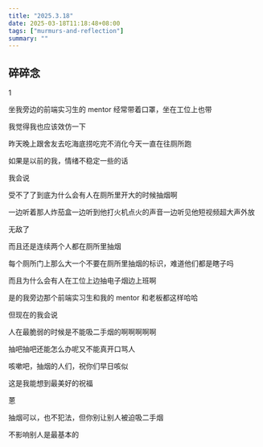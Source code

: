 ```yaml
---
title: "2025.3.18"
date: 2025-03-18T11:18:48+08:00
tags: ["murmurs-and-reflection"]
summary: ""
---
```

## 碎碎念
1

坐我旁边的前端实习生的 mentor 经常带着口罩，坐在工位上也带

我觉得我也应该效仿一下

昨天晚上跟舍友去吃海底捞吃完不消化今天一直在往厕所跑

如果是以前的我，情绪不稳定一些的话

我会说

受不了了到底为什么会有人在厕所里开大的时候抽烟啊

一边听着那人炸茄盒一边听到他打火机点火的声音一边听见他短视频超大声外放

无敌了

而且还是连续两个人都在厕所里抽烟

每个厕所门上那么大一个不要在厕所里抽烟的标识，难道他们都是瞎子吗

而且为什么会有人在工位上边抽电子烟边上班啊

是的我旁边那个前端实习生和我的 mentor 和老板都这样哈哈

但现在的我会说

人在最脆弱的时候是不能吸二手烟的啊啊啊啊啊

抽吧抽吧还能怎么办呢又不能真开口骂人

咳嗽吧，抽烟的人们，祝你们早日咳似

这是我能想到最美好的祝福

蒽

抽烟可以，也不犯法，但你别让别人被迫吸二手烟

不影响别人是最基本的